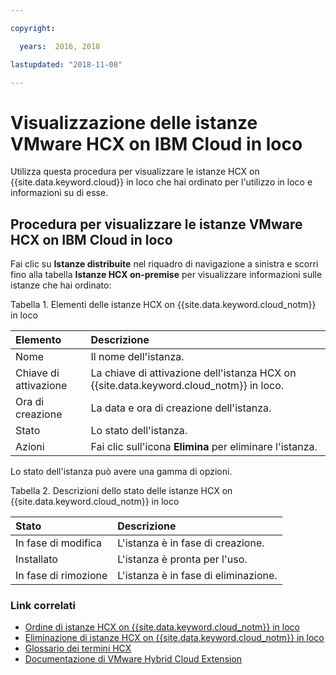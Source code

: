 ```yaml
---

copyright:

  years:  2016, 2018

lastupdated: "2018-11-08"

---
```


# Visualizzazione delle istanze VMware HCX on IBM Cloud in loco

Utilizza questa procedura per visualizzare le istanze HCX on {{site.data.keyword.cloud}} in loco che hai ordinato per l'utilizzo in loco e informazioni su di esse.

## Procedura per visualizzare le istanze VMware HCX on IBM Cloud in loco

Fai clic su **Istanze distribuite** nel riquadro di navigazione a sinistra e scorri fino alla tabella **Istanze HCX on-premise** per visualizzare informazioni sulle istanze che hai ordinato:

Tabella 1. Elementi delle istanze HCX on {{site.data.keyword.cloud_notm}} in loco

| Elemento        | Descrizione       |  
|:------------- |:------------- |
| Nome | Il nome dell'istanza. |
| Chiave di attivazione | La chiave di attivazione dell'istanza HCX on {{site.data.keyword.cloud_notm}} in loco. |  
| Ora di creazione | La data e ora di creazione dell'istanza. |
| Stato | Lo stato dell'istanza. |  
| Azioni | Fai clic sull'icona **Elimina** per eliminare l'istanza. |

Lo stato dell'istanza può avere una gamma di opzioni.

Tabella 2. Descrizioni dello stato delle istanze HCX on {{site.data.keyword.cloud_notm}} in loco

| Stato        | Descrizione       |
|:------------- |:------------- |
| In fase di modifica | L'istanza è in fase di creazione. |
| Installato | L'istanza è pronta per l'uso. |
| In fase di rimozione | L'istanza è in fase di eliminazione. |

### Link correlati

* [Ordine di istanze HCX on {{site.data.keyword.cloud_notm}} in loco](standalone_orderingserviceinstances.html)
* [Eliminazione di istanze HCX on {{site.data.keyword.cloud_notm}} in loco](standalone_deletingserviceinstances.html)
* [Glossario dei termini HCX](hcx_glossary.html)
* [Documentazione di VMware Hybrid Cloud Extension](https://cloud.vmware.com/vmware-hcx/resources)
